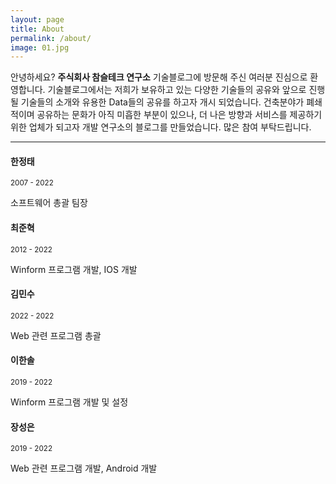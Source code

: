 ```yaml
---
layout: page
title: About
permalink: /about/
image: 01.jpg
---
```


안녕하세요?
<strong>주식회사 참슬테크 연구소</strong> 기술블로그에 방문해 주신 여러분 진심으로 환영합니다. 
기술블로그에서는 저희가 보유하고 있는 다양한 기술들의 공유와 앞으로 진행 될 기술들의 소개와 유용한 Data들의 공유를 하고자 개시 되었습니다.
건축분야가 폐쇄적이며 공유하는 문화가 아직 미흡한 부분이 있으나, 더 나은 방향과 서비스를 제공하기 위한 업체가 되고자 개발 연구소의 블로그를 만들었습니다.
많은 참여 부탁드립니다.

***

#### 한정태
<small>2007 - 2022</small>

소프트웨어 총괄 팀장

#### 최준혁
<small>2012 - 2022</small>

Winform 프로그램 개발, IOS 개발

#### 김민수
<small>2022 - 2022</small>

Web 관련 프로그램 총괄

#### 이한솔
<small>2019 - 2022</small>

Winform 프로그램 개발 및 설정

#### 장성은
<small>2019 - 2022</small>

Web 관련 프로그램 개발, Android 개발